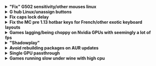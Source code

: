 <!-- Shitty markdown but works :D -->

<details><summary><b>"Fix" G502 sensitivity/other mouses linux</b></summary><p>
If not installed:

```bash
pacman -S xorg-xinput
apt install xinput
```


Run:
<pre><code class="language-bash">xinput</code></pre>

Find and note the name of your mouse<br><br>


Replace [Accel] by a number between -1 and 1<br>
(-0.5 is pretty good for a g502)<br>
and then run:

```bash
xinput --set-prop '[Mouse name]' 'libinput Accel Profile Enabled' 0, 1
xinput --set-prop '[Mouse name]' 'libinput Accel Speed' [Accel]
```


</p></details>



<details><summary><b>G hub Linux/unassign buttons</b></summary><p>
Install piper:

```bash
pacman -S piper
apt install piper
```



### To unassign a button, since there's no normal to do that, you can:
Assign one to Default profile (If you're only using 1 profile)
### or
Assign one to Battery Level (not tested on wireless, on wired it shows an error after reloading but seems to work)
#### Don't try to assign one to an empty keystroke, it'll just throw an error when saving
</p></details>



<details><summary><b>Fix caps lock delay</b></summary><p>

### Add this to your startup scripts:
https://raw.githubusercontent.com/hexvalid/Linux-CapsLock-Delay-Fixer/master/bootstrap.sh

#### Full repo:
https://github.com/hexvalid/Linux-CapsLock-Delay-Fixer

</p></details>



<details><summary><b>Fix the MC pre 1.13 hotbar keys for French/other exotic keyboard layouts</b></summary><p>

Pretty specific ngl
#### The fixes here aren't perfect (far from that), but i couldn't think of anything else that'd be universal and still work

Install xmodmap if not installed:

```bash
pacman -S xorg-xmodmap
apt install xmodmap
```

<br>

Then either run this script normally for a temp fix or add it to your startup scripts for a permanent fix:
#### /!\\ Since it'll always run, run it with & at the end (script.sh &)

#### LINE 15/16: here you can change the list of window titles the script is going to look for. For my case, the script will only be useful on 1.8 on lunar, so I only kept "Lunar Client", but if you want it for more/other window titles just add more<br>
##### (also change it on the 16th line, the 15th is just an example that's commented out)


```bash
#!/bin/bash
oldtitle=""
oldrunning=""

while :
do
sleep 0.5
title=$(xtitle)

if [ "$title" == "$oldtitle" ]; then
  continue
fi
oldtitle=$title

running="0"
#for value in "Minecraft" "Java" "Lunar Client"
for value in "Lunar Client"
do
  if [[ "$title" == *$value* ]]; then
    if ! [ -z "$(ps -A | grep java)" ]; then
      running="1"
    fi
  fi
done

if [ "$running" == "$oldrunning" ]; then
  continue
fi
oldrunning=$running

if [ "$running" == "1" ]; then
  xmodmap ~/.xmodmap-mc
else
  setxkbmap
fi
done
```

<br>
Then, put this in ~/.xmodmap-mc

```
keycode 0x0A =    KP_1    KP_1    ampersand    1    onesuperior    exclamdown    onesuperior
keycode 0x0B =    KP_2    KP_2    eacute    2    asciitilde    oneeighth    asciitilde
keycode 0x0C =    KP_3    KP_3    quotedbl    3    numbersign    sterling    numbersign
keycode 0x0D =    KP_4    KP_4    apostrophe    4    braceleft    dollar    braceleft
keycode 0x0E =    KP_5    KP_5    parenleft    5    bracketleft    threeeighths    bracketleft
keycode 0x0F =    KP_6    KP_6    minus    6    bar    fiveeighths    bar
keycode 0x10 =    KP_7    KP_7    egrave    7    grave    seveneighths    grave
keycode 0x11 =    KP_8    KP_8    underscore    8    backslash    trademark    backslash
keycode 0x12 =    KP_9    KP_9    ccedilla    9    asciicircum    plusminus    asciicircum
```

And you should be done


### How it works:
Just check if the current window title has a specific name and if java is running, if that's the case switch to keyboard mappings with the numbers remplaced by keypad numbers, else switch to the normal one. I added a few checks to make sure the mappings only get changed when you actually switch from mc to a normal windows/opposite, so it doesn't make you lag in any way.




</p></details>



<details><summary><b>Games lagging/being choppy on Nvidia GPUs with seemingly a lot of fps</b></summary><p>

Install nvidia-settings if not installed:

```bash
pacman -S nvidia-settings
apt install nvidia-settings
```


Open nvidia settings, go to OpenGL settings and turn off "Allow Flipping"<br>

## That should be it for the temporary fix, if this didn't fix it for you reading more is useless.

### To make it permanent:

#### By Hand:
Open nvidia-settings and just close it every reboot


#### With scripts:
I suggest you put this script in /usr/local/bin/ so you can just run it directly if you have some issues, but feel free to put it anywhere you want
<b>as long as it runs at startup</b>

```bash
#!/bin/bash
sleep 5 # wait for the system to start etc
nvidia-settings &
sleep 0.5
killall nvidia-settings
```

</p></details>


<details><summary><b>"Shadowplay"</b></summary><p>

https://github.com/MAPReiff/ShadowRePlay-Linux

/!\\ The AUR package sucks, if possible install manually
</p></details>


<details><summary><b>Avoid rebuilding packages on AUR updates</b></summary><p>

https://aur.chaotic.cx/

</p></details>


<details><summary><b>Single GPU passthrough</b></summary><p>

For now, follow this: https://github.com/joeknock90/Single-GPU-Passthrough<br>
OR
https://gitlab.com/risingprismtv/single-gpu-passthrough<br>
Will see if I can make a guide myself after.

</p></details>

<details><summary><b>Games running slow under wine with high cpu</b></summary><p>
Make sure you installed the 32bit nvidia utils<br>t
<b>lib32-nvidia-utils</b> on Arch

</p></details>

